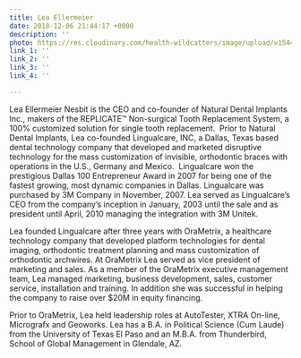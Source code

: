 ```yaml
---
title: Lea Ellermeier
date: 2018-12-06 21:44:17 +0000
description: ''
photo: https://res.cloudinary.com/health-wildcatters/image/upload/v1544132764/image.png
link_1: ''
link_2: ''
link_3: ''
link_4: ''

---
```

Lea Ellermeier Nesbit is the CEO and co-founder of Natural Dental Implants Inc., makers of the REPLICATE™ Non-surgical Tooth Replacement System, a 100% customized solution for single tooth replacement.  Prior to Natural Dental Implants, Lea co-founded Lingualcare, INC, a Dallas, Texas based dental technology company that developed and marketed disruptive technology for the mass customization of invisible, orthodontic braces with operations in the U.S., Germany and Mexico.  Lingualcare won the prestigious Dallas 100 Entrepreneur Award in 2007 for being one of the fastest growing, most dynamic companies in Dallas. Lingualcare was purchased by 3M Company in November, 2007.   Lea served as Lingualcare’s CEO from the company’s inception in January, 2003 until the sale and as president until April, 2010 managing the integration with 3M Unitek.

Lea founded Lingualcare after three years with OraMetrix, a healthcare technology company that developed platform technologies for dental imaging, orthodontic treatment planning and mass customization of orthodontic archwires. At OraMetrix Lea served as vice president of marketing and sales. As a member of the OraMetrix executive management team, Lea managed marketing, business development, sales, customer service, installation and training. In addition she was successful in helping the company to raise over $20M in equity financing.

Prior to OraMetrix, Lea held leadership roles at AutoTester, XTRA On-line, Micrografx and Geoworks. Lea has a B.A. in Political Science (Cum Laude) from the University of Texas El Paso and an M.B.A. from Thunderbird, School of Global Management in Glendale, AZ.